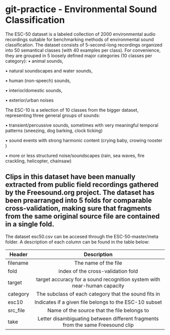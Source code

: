 # git-practice - Environmental Sound Classification
The ESC-50 dataset is a labeled collection of 2000 environmental audio recordings suitable for benchmarking methods of environmental sound classification. The dataset consists of 5-second-long recordings organized into 50 semantical classes (with 40 examples per class). For convenience, they are grouped in 5 loosely defined major categories (10 classes per category):
• animal sounds,

• natural soundscapes and water sounds,

• human (non-speech) sounds,

• interior/domestic sounds,

• exterior/urban noises

The ESC-10 is a selection of 10 classes from the bigger dataset, representing three general groups of sounds:

• transient/percussive sounds, sometimes with very meaningful temporal patterns (sneezing, dog barking, clock
ticking)

• sound events with strong harmonic content (crying
baby, crowing rooster )

• more or less structured noise/soundscapes (rain, sea
waves, fire crackling, helicopter, chainsaw)

Clips in this dataset have been manually extracted from public field recordings gathered by the Freesound.org project. The dataset has been prearranged into 5 folds for comparable cross-validation, making sure that fragments from the same original source file are contained in a single fold.
---
The dataset esc50.csv can be accesed through the ESC-50-master/meta folder. A description of each column can be found in the table below:

| Header        |Description            |
| ------------- |:-------------:|
| filename| The name of the file  |  
| fold|index of the cross-validation fold   |    
| target |target accuracy for a sound recognition system with near-human capacity       |     
| category |The subclass of each category that the sound fits in      |
| esc10 |Indicates if a given file belongs to the ESC-10 subset        |
| src_file |Name of the source that the file belongs to       |
| take |Letter disambiguating between different fragments from the same Freesound clip      |

